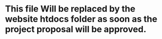 # This file Will be replaced by the website htdocs folder as soon as the project proposal will be approved.